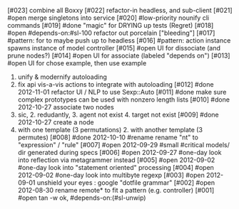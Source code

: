 [#023] combine all Boxxy
[#022] refactor-in headless, and sub-client
[#021] #open merge singletons into service
[#020] #low-priority nounify cli commands
[#019] #done "magic" for DRYING up tests (Regret)
[#018] #open #depends-on:#sl-100 refactor out porcelain ["bleeding"]
[#017] #pattern: for to maybe push up to headless
[#016] #pattern: action instance spawns instance of model controller
[#015] #open UI for dissociate (and prune nodes?)
[#014] #open UI for associate (labeled "depends on")
[#013] #open UI for chose example, then use example
  1. unify & modernify autoloading
  2. fix api vis-a-vis actions to integrate with autoloading
[#012] #done 2012-11-01 refactor UI / NLP to use Sexp::Auto
[#011] #done make sure complex prototypes can be used with nonzero length lists
[#010] #done 2012-10-27 associate two nodes
  1. sic, 2. redudantly, 3. agent not exist 4. target not exist
[#009] #done 2012-10-27 create a node
  1. with one template (3 permutations) 2. with another template (3 permutes)
[#008] #done 2012-10-10 #rename rename "nt" to "expression" / "rule"
[#007] #open 2012-09-29 #small #critical models/ dir generated during specs
[#006] #open 2012-09-27 #one-day look into reflection via metagrammer instead
[#005] #open 2012-09-02 #one-day look into "statement oriented" processing
[#004] #open 2012-09-02 #one-day look into multibyte regexp
[#003] #open 2012-09-01 unshield your eyes : google "dotfile grammar"
[#002] #open 2012-08-30 rename remote* to fit a pattern (e.g. controller)
[#001] #open tan -w ok, #depends-on:(#sl-unwip)
